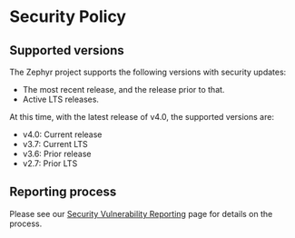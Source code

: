 # Security Policy

## Supported versions

The Zephyr project supports the following versions with security
updates:

  - The most recent release, and the release prior to that.
  - Active LTS releases.

At this time, with the latest release of v4.0, the supported
versions are:

  - v4.0: Current release
  - v3.7: Current LTS
  - v3.6: Prior release
  - v2.7: Prior LTS

## Reporting process

Please see our [Security Vulnerability
Reporting](https://docs.zephyrproject.org/latest/security/reporting.html)
page for details on the process.
